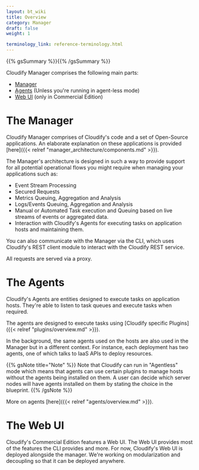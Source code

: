 ```yaml
---
layout: bt_wiki
title: Overview
category: Manager
draft: false
weight: 1

terminology_link: reference-terminology.html
---
```

{{% gsSummary %}}{{% /gsSummary %}}


Cloudify Manager comprises the following main parts:

* [Manager](#the-manager)
* [Agents](#the-agents) (Unless you're running in agent-less mode)
* [Web UI](#the-web-ui) (only in Commercial Edition)

# The Manager

Cloudify Manager comprises of Cloudify's code and a set of Open-Source applications. An elaborate explanation on these applications is provided [here]({{< relref "manager_architecture/components.md" >}}).

The Manager's architecture is designed in such a way to provide support for all potential operational flows you might require when managing your applications such as:

* Event Stream Processing
* Secured Requests
* Metrics Queuing, Aggregation and Analysis
* Logs/Events Queuing, Aggregation and Analysis
* Manual or Automated Task execution and Queuing based on live streams of events or aggregated data.
* Interaction with Cloudify's Agents for executing tasks on application hosts and maintaining them.

You can also communicate with the Manager via the CLI, which uses Cloudify's REST client module to interact with the Cloudify REST service.

All requests are served via a proxy.

# The Agents

Cloudify's Agents are entities designed to execute tasks on application hosts. They're able to listen to task queues and execute tasks when required.

The agents are designed to execute tasks using [Cloudify specific Plugins]({{< relref "plugins/overview.md" >}}).

In the background, the same agents used on the hosts are also used in the Manager but in a different context. For instance, each deployment has two agents, one of which talks to IaaS APIs to deploy resources.

{{% gsNote title="Note" %}}
Note that Cloudify can run in "Agentless" mode which means that agents can use certain plugins to manage hosts without the agents being installed on them. A user can decide which server nodes will have agents installed on them by stating the choice in the blueprint.
{{% /gsNote %}}

More on agents [here]({{< relref "agents/overview.md" >}}).

# The Web UI

Cloudify's Commercial Edition features a Web UI. The Web UI provides most of the features the CLI provides and more. For now, Cloudify's Web UI is deployed alongside the manager. We're working on modularization and decoupling so that it can be deployed anywhere.
